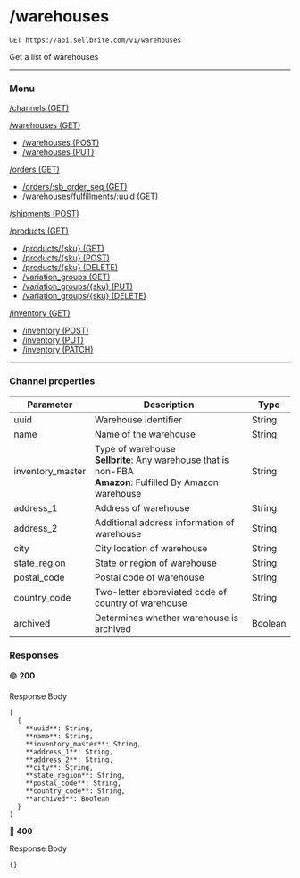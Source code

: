 # /warehouses

```
GET https://api.sellbrite.com/v1/warehouses
```

Get a list of warehouses

---

### Menu

[/channels (GET)](channels)

[/warehouses (GET)](warehouses)
  * [/warehouses (POST)](warehouses-post)
  * [/warehouses (PUT)](warehouses-put)

[/orders (GET)](orders)
  * [/orders/:sb_order_seq (GET)](orders-sb-order)
  * [/warehouses/fulfillments/:uuid (GET)](orders-fulfillments)

[/shipments (POST)](shipments)

[/products (GET)](products)
  * [/products/{sku} (GET)](products-sku-get)
  * [/products/{sku} (POST)](products-sku-post)
  * [/products/{sku} (DELETE)](products-sku-delete)
  * [/variation_groups (GET)](products-variation-groups)
  * [/variation_groups/{sku} (PUT)](products-variation-groups-put)
  * [/variation_groups/{sku} (DELETE)](products-variation-groups-delete)
  
[/inventory (GET)](inventory)
  * [/inventory (POST)](inventory-post)
  * [/inventory (PUT)](inventory-put)
  * [/inventory (PATCH)](inventory-patch)
  
---

### Channel properties

| Parameter                 | Description                           | Type   |
| ------------------------- | ------------------------------------- | ----   |
| uuid                      | Warehouse identifier                  | String |
| name                      | Name of the warehouse                 | String |
| inventory_master          | Type of warehouse <br> **Sellbrite**: Any warehouse that is non-FBA <br> **Amazon**: Fulfilled By Amazon warehouse  | String |
| address_1                 | Address of warehouse  | String |
| address_2                 | Additional address information of warehouse  | String |
| city                      | City location of warehouse | String |
| state_region              | State or region of warehouse         | String |
| postal_code               | Postal code of warehouse  | String |
| country_code              | Two-letter abbreviated code of country of warehouse  | String |
| archived                  | Determines whether warehouse is archived  | Boolean |


### Responses

🟢 **200** 

Response Body
```
[
  {
    **uuid**: String,
    **name**: String,
    **inventory_master**: String,
    **address_1**: String,
    **address_2**: String,
    **city**: String,
    **state_region**: String,
    **postal_code**: String,
    **country_code**: String,
    **archived**: Boolean
  }
]
```

🔴 **400** 

Response Body
```
{}
```

